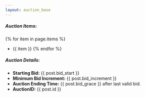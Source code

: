 ```yaml
---
layout: auction_base
---
```

##### Auction Items:

{% for item in page.items %}
* {{ item }}
{% endfor %}

##### Auction Details:

* **Starting Bid:** {{ post.bid_start }}
* **Minimum Bid Increment:** {{ post.bid_increment }}
* **Auction Ending Time:** {{ post.bid_grace }} after last valid bid.
* **AuctionID:** {{ post.id }}
